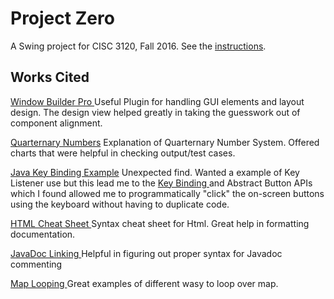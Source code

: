 # Project Zero

A Swing project for CISC 3120, Fall 2016. See the [instructions](http://bc-cisc3120-f16.github.io/project1).

## Works Cited 

 



 <p><a href="http://www.eclipse.org/windowbuilder/">Window Builder Pro </a>
Useful Plugin for handling GUI elements and layout design. The design view helped greatly in taking the guesswork out of component alignment. 
 </p>
 
 <p><a href="https://en.wikipedia.org/wiki/Quaternary_numeral_system"> Quarternary Numbers</a> Explanation of Quarternary Number System. Offered charts that were helpful in checking output/test cases.
 </p>

 <p><a href="http://stackoverflow.com/questions/27283908/java-jbutton-keylistener"> Java Key Binding Example</a> Unexpected find. Wanted a example of Key Listener use but this lead me to the <a href="https://docs.oracle.com/javase/tutorial/uiswing/misc/keybinding.html">Key Binding </a> and <a hrefd="https://docs.oracle.com/javase/7/docs/api/javax/swing/AbstractButton.html"> Abstract Button</a> APIs which I found allowed me to programmatically "click" the on-screen buttons using the keyboard without having to duplicate code.
 </p> 
 
 <a href ="https://www.wired.com/2010/02/html_cheatsheet/"> HTML Cheat Sheet </a>
Syntax cheat sheet for Html. Great help in formatting documentation.


<a href= "http://corochann.com/get-to-know-coding-rule-of-javadoc-in-10-mins-366.html#see">JavaDoc Linking </a>Helpful in figuring out proper syntax for Javadoc commenting

<a href="http://www.java67.com/2014/05/3-examples-to-loop-map-in-java-foreach.html"> Map Looping </a> Great examples of different wasy to loop over map.
